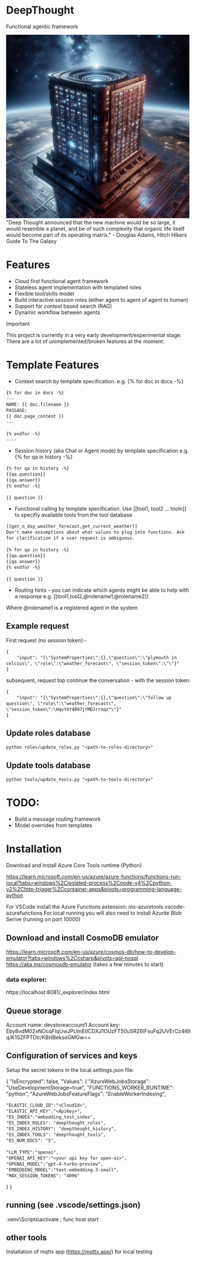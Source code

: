 # DeepThought

Functional agentic framework

<img src="_d376e6fa-4fea-409b-a841-00e47f35bdad.jpeg"  height="500">
<br>
"Deep Thought announced that the new machine would be so large, it would resemble a planet, and be of such complexity that organic life itself would become part of its operating matrix." - Douglas Adams, Hitch HIkers Guide To The Galaxy

# Features

* Cloud first functional agent framework
* Stateless agent implementation with templated roles
* Flexible tool/skills model
* Build interactive session roles (either agent to agent of agent to human)
* Support for context based search (RAG)
* Dynamic workflow between agents


> [!IMPORTANT]  
> This project is currently in a very early development/experimental stage. There are a lot of unimplemented/broken features at the moment. 


# Template Features

* Context search by template specification. e.g. {% for doc in docs -%}

```
{% for doc in docs -%}
---
NAME: {{ doc.filename }}
PASSAGE:
{{ doc.page_content }}
---

{% endfor -%}
----
```

* Session history (aka Chat or Agent mode) by template specification e.g. {% for qa in history -%}

```
{% for qa in history -%}
{{qa.question}}
{{qa.answer}}
{% endfor -%}

{{ question }}

```

* Functional calling by template specification. Use [[tool1, tool2 ... tooln]] to specifiy available tools from the tool database

```
[[get_n_day_weather_forecast,get_current_weather]]
Don't make assumptions about what values to plug into functions. Ask for clarification if a user request is ambiguous.

{% for qa in history -%}
{{qa.question}}
{{qa.answer}}
{% endfor -%}

{{ question }}
```

* Routing hints - you can indicate which agents might be able to help with a response e.g. [[tool1,tool2,@rolename1,@rolename2]]

Where @rolename1 is a registered agent in the system


## Example request

First request (no session token):-

```
{
    "input": "{\"SystemProperties\":{},\"question\":\"plymouth in celcius\", \"role\":\"weather_forecast\", \"session_token\":\"\"}"
}
```

subsequent, request top continue the conversation - with the session token:

```
{
    "input": "{\"SystemProperties\":{},\"question\":\"follow up question\", \"role\":\"weather_forecast\", \"session_token\":\HqvYXY4B97jYMDJrrnqz"\"}"
}
```


## Update roles database

```
python roles/update_roles.py "<path-to-roles-directory>"
```

## Update tools database

```
python tools/update_tools.py "<path-to-tools-directory>"
```

# TODO:

* Build a message routing framework
* Model overrides from templates

# Installation

Download and install Azure Core Tools runtime (Python)

https://learn.microsoft.com/en-us/azure/azure-functions/functions-run-local?tabs=windows%2Cisolated-process%2Cnode-v4%2Cpython-v2%2Chttp-trigger%2Ccontainer-apps&pivots=programming-language-python

For VSCode install the Azure Functions extension: ms-azuretools.vscode-azurefunctions
For local running you will also need to install Azurite Blob Serive (running on port 10000)

## Download and install CosmoDB emulator

https://learn.microsoft.com/en-us/azure/cosmos-db/how-to-develop-emulator?tabs=windows%2Ccsharp&pivots=api-nosql
https://aka.ms/cosmosdb-emulator (takes a few minutes to start)

### data explorer:

https://localhost:8081/_explorer/index.html


## Queue storage

Account name: devstoreaccount1
Account key: Eby8vdM02xNOcqFlqUwJPLlmEtlCDXJ1OUzFT50uSRZ6IFsuFq2UVErCz4I6tq/K1SZFPTOtr/KBHBeksoGMGw==

## Configuration of services and keys

Setup the secret tokens in the local.settings.json file:

{
  "IsEncrypted": false,
  "Values": {
    "AzureWebJobsStorage": "UseDevelopmentStorage=true",
    "FUNCTIONS_WORKER_RUNTIME": "python",
    "AzureWebJobsFeatureFlags": "EnableWorkerIndexing",

    "ELASTIC_CLOUD_ID":"<CloudId>",
    "ELASTIC_API_KEY":"<ApiKey>",
    "ES_INDEX":"embedding_test_index",
    "ES_INDEX_ROLES": "deepthought_roles",
    "ES_INDEX_HISTORY": "deepthought_history",
    "ES_INDEX_TOOLS": "deepthought_tools",
    "ES_NUM_DOCS": "5",

    "LLM_TYPE":"openai",
    "OPENAI_API_KEY":"<your api key for open-ai>",
    "OPENAI_MODEL":"gpt-4-turbo-preview",
    "EMBEDDING_MODEL":"text-embedding-3-small",
    "MAX_SESSION_TOKENS": "4096"
  }
}

## running (see .vscode/settings.json)

.venv\Scripts\activate ; func host start 

## other tools

Installation of mqttx app (https://mqttx.app/) for local testing 

